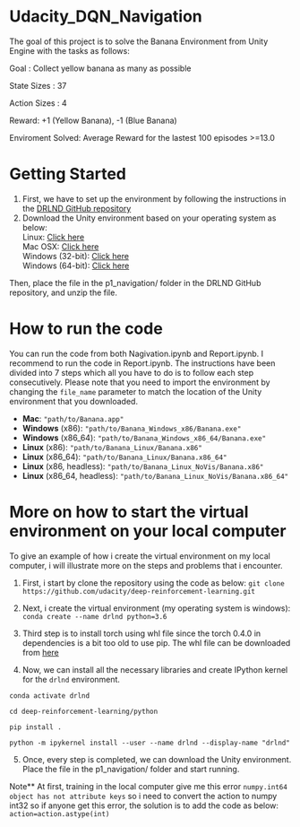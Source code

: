 # Udacity_DQN_Navigation

The goal of this project is to solve the Banana Environment from Unity Engine with the tasks as follows:


Goal : Collect yellow banana as many as possible

State Sizes  : 37

Action Sizes : 4

Reward:  +1 (Yellow Banana), -1 (Blue Banana)

Enviroment Solved:  Average Reward for the lastest 100 episodes >=13.0



# Getting Started

1. First, we have to set up the environment by following the instructions in the [DRLND GitHub repository](https://github.com/udacity/deep-reinforcement-learning#dependencies)
2. Download the Unity environment based on your operating system as below:
 <br />Linux: [Click here](https://s3-us-west-1.amazonaws.com/udacity-drlnd/P1/Banana/Banana_Linux.zip)
 <br />Mac OSX: [Click here](https://s3-us-west-1.amazonaws.com/udacity-drlnd/P1/Banana/Banana.app.zip)
 <br />Windows (32-bit): [Click here](https://s3-us-west-1.amazonaws.com/udacity-drlnd/P1/Banana/Banana_Windows_x86.zip)
 <br />Windows (64-bit): [Click here](https://s3-us-west-1.amazonaws.com/udacity-drlnd/P1/Banana/Banana_Windows_x86_64.zip)

Then, place the file in the p1_navigation/ folder in the DRLND GitHub repository, and unzip the file.




# How to run the code

You can run the code from both Nagivation.ipynb and Report.ipynb. I recommend to run the code in Report.ipynb. The instructions have been divided into 7 steps which all you have to do is to follow each step consecutively. Please note that you need to import the environment by changing the `file_name` parameter to match the location of the Unity environment that you downloaded.


- **Mac**: `"path/to/Banana.app"`
- **Windows** (x86): `"path/to/Banana_Windows_x86/Banana.exe"`
- **Windows** (x86_64): `"path/to/Banana_Windows_x86_64/Banana.exe"`
- **Linux** (x86): `"path/to/Banana_Linux/Banana.x86"`
- **Linux** (x86_64): `"path/to/Banana_Linux/Banana.x86_64"`
- **Linux** (x86, headless): `"path/to/Banana_Linux_NoVis/Banana.x86"`
- **Linux** (x86_64, headless): `"path/to/Banana_Linux_NoVis/Banana.x86_64"`




# More on how to start the virtual environment on your local computer
To give an example of how i create the virtual environment on my local computer, i will illustrate more on the steps and problems that i encounter.

1. First, i start by clone the repository using the code as below:
`git clone https://github.com/udacity/deep-reinforcement-learning.git`

2. Next, i create the virtual environment (my operating system is windows): 
`conda create --name drlnd python=3.6`

3. Third step is to install torch using whl file since the torch 0.4.0 in dependencies is a bit too old to use pip.
   The whl file can be downloaded from [here](https://download.pytorch.org/whl/torch_stable.html)
   
4. Now, we can install all the necessary libraries and create IPython kernel for the `drlnd` environment.

```
conda activate drlnd

cd deep-reinforcement-learning/python

pip install .

python -m ipykernel install --user --name drlnd --display-name "drlnd"
```

5. Once, every step is completed, we can download the Unity environment.  Place the file in the p1_navigation/ folder and start running.

Note** At first, training in the local computer give me this error `numpy.int64 object has not attribute keys` so i need to convert the action to numpy int32
so if anyone get this error, the solution is to add the code as below:
`action=action.astype(int)`

